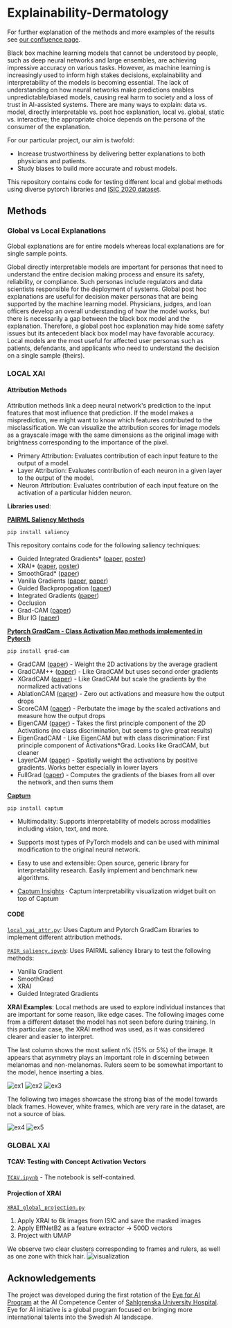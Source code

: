 # Explainability-Dermatology

For further explanation of the methods and more examples of the results see [our confluence page](https://aisweden.atlassian.net/wiki/external/638779397/MjM2MGFiOGUyM2ZjNDlhZGI2Mzg2NDM0NTNhNDg2ZmU?atlOrigin=eyJpIjoiYTkzYjZiMTEzMjgwNDE2NGE2ODk1NWIzYWJiNTYxNmYiLCJwIjoiYyJ9).

Black box machine learning models that cannot be understood by people, such as deep neural networks and large ensembles, are achieving impressive accuracy on various tasks. However, as machine learning is increasingly used to inform high stakes decisions, explainability and interpretability of the models is becoming essential. The lack of understanding on how neural networks make predictions enables unpredictable/biased models, causing real harm to society and a loss of trust in AI-assisted systems. There are many ways to explain: data vs. model, directly interpretable vs. post hoc explanation, local vs. global, static vs. interactive; the appropriate choice depends on the persona of the consumer of the explanation.

For our particular project, our aim is twofold:
* Increase trustworthiness by delivering better explanations to both physicians and patients.
* Study biases to build more accurate and robust models.

This repository contains code for testing different local and global methods using diverse pytorch libraries and [ISIC 2020 dataset](https://www.kaggle.com/nroman/melanoma-external-malignant-256).

## Methods

### Global vs Local Explanations

Global explanations are for entire models whereas local explanations are for single sample points.

Global directly interpretable models are important for personas that need to understand the entire decision making process and ensure its safety, reliability, or compliance. Such personas include regulators and data scientists responsible for the deployment of systems. Global post hoc explanations are useful for decision maker personas that are being supported by the machine learning model. Physicians, judges, and loan officers develop an overall understanding of how the model works, but there is necessarily a gap between the black box model and the explanation. Therefore, a global post hoc explanation may hide some safety issues but its antecedent black box model may have favorable accuracy. Local models are the most useful for affected user personas such as patients, defendants, and applicants who need to understand the decision on a single sample (theirs).

### LOCAL XAI

#### Attribution Methods 

Attribution methods link a deep neural network's prediction to the input features that most influence that prediction. If the model makes a misprediction, we might want to know which features contributed to the misclassification. We can visualize the attribution scores for image models as a grayscale image with the same dimensions as the original image with brightness corresponding to the importance of the pixel.

* Primary Attribution: Evaluates contribution of each input feature to the output of a model.
* Layer Attribution: Evaluates contribution of each neuron in a given layer to the output of the model.
* Neuron Attribution: Evaluates contribution of each input feature on the activation of a particular hidden neuron.

**Libraries used**:

**[PAIRML Saliency Methods](https://github.com/pair-code/saliency)**

```pip install saliency```

This repository contains code for the following saliency techniques:

*   Guided Integrated Gradients* ([paper](https://arxiv.org/abs/2106.09788), [poster](https://github.com/PAIR-code/saliency/blob/master/docs/CVPR_Guided_IG_Poster.pdf))
*   XRAI* ([paper](https://arxiv.org/abs/1906.02825), [poster](https://github.com/PAIR-code/saliency/blob/master/docs/ICCV_XRAI_Poster.pdf))
*   SmoothGrad* ([paper](https://arxiv.org/abs/1706.03825))
*   Vanilla Gradients
    ([paper](https://scholar.google.com/scholar?q=Visualizing+higher-layer+features+of+a+deep+network&btnG=&hl=en&as_sdt=0%2C22),
    [paper](https://arxiv.org/abs/1312.6034))
*   Guided Backpropogation ([paper](https://arxiv.org/abs/1412.6806))
*   Integrated Gradients ([paper](https://arxiv.org/abs/1703.01365))
*   Occlusion
*   Grad-CAM ([paper](https://arxiv.org/abs/1610.02391))
*   Blur IG ([paper](https://arxiv.org/abs/2004.03383))

**[Pytorch GradCam - Class Activation Map methods implemented in Pytorch](https://github.com/jacobgil/pytorch-grad-cam)** 

```pip install grad-cam```

*  GradCAM ([paper](https://arxiv.org/abs/1610.02391)) - Weight the 2D activations by the average gradient
*  GradCAM++ ([paper](https://arxiv.org/abs/1710.11063)) - Like GradCAM but uses second order gradients
*  XGradCAM ([paper](https://arxiv.org/abs/2008.02312)) - Like GradCAM but scale the gradients by the normalized activations
*  AblationCAM ([paper](https://ieeexplore.ieee.org/abstract/document/9093360/)) - Zero out activations and measure how the output drops 
*  ScoreCAM ([paper](https://arxiv.org/abs/1910.01279)) -  Perbutate the image by the scaled activations and measure how the output drops
*  EigenCAM ([paper](https://arxiv.org/abs/2008.00299)) - Takes the first principle component of the 2D Activations (no class discrimination, but seems to give great results)
*  EigenGradCAM -  Like EigenCAM but with class discrimination: First principle component of Activations*Grad. Looks like GradCAM, but cleaner
*  LayerCAM ([paper](http://mftp.mmcheng.net/Papers/21TIP_LayerCAM.pdf)) - Spatially weight the activations by positive gradients. Works better especially in lower layers 
*  FullGrad ([paper](https://arxiv.org/abs/1905.00780)) - Computes the gradients of the biases from all over the network, and then sums them


**[Captum](https://captum.ai/)**  

```pip install captum```

* Multimodality: Supports interpretability of models across modalities including vision, text, and more.

* Supports most types of PyTorch models and can be used with minimal modification to the original neural network.

* Easy to use and extensible: Open source, generic library for interpretability research. Easily implement and benchmark new algorithms.

* [Captum Insights](https://captum.ai/docs/captum_insights) · Captum interpretability visualization widget built on top of Captum


#### CODE

 [`local_xai_attr.py`](./local_xai_attr.py): Uses Captum and Pytorch GradCam libraries to implement different attribution methods.
 
 [`PAIR_saliency.ipynb`](./PAIR_saliency.ipynb): Uses PAIRML saliency library to test the following methods:
 * Vanilla Gradient
 * SmoothGrad 
 * XRAI
 * Guided Integrated Gradients
 
**XRAI Examples**:
Local methods are used to explore individual instances that are important for some reason, like edge cases. The following images come from a different dataset the model has not seen before during training. In this particular case, the XRAI method was used, as it was considered clearer and easier to interpret.

The last column shows the most salient n% (15% or 5%) of the image. It appears that asymmetry plays an important role in discerning between melanomas and non-melanomas. Rulers seem to be somewhat important to the model, hence inserting a bias.

![ex1](https://github.com/sandracl72/Explainability-Dermatology/blob/master/docs/centroid_3668.png)
![ex2](https://github.com/sandracl72/Explainability-Dermatology/blob/master/docs/xrai_SAM_2.png)
![ex3](https://github.com/sandracl72/Explainability-Dermatology/blob/master/docs/xrai_SAM_5.png)

The following two images showcase the strong bias of the model towards black frames. However, white frames, which are very rare in the dataset, are not a source of bias.

![ex4](https://github.com/sandracl72/Explainability-Dermatology/blob/master/docs/edge_13403.png)
![ex5](https://github.com/sandracl72/Explainability-Dermatology/blob/master/docs/xrai_SAM_6.png)

### GLOBAL XAI

#### TCAV: Testing with Concept Activation Vectors

 [`TCAV.ipynb`](./TCAV.ipynb) - The notebook is self-contained.

#### Projection of XRAI 

 [`XRAI_global_projection.py`](./XRAI_global_projection.py)
 
 1. Apply XRAI to 6k images from ISIC and save the masked images
 2. Apply EffNetB2 as a feature extractor → 500D vectors
 3. Project with UMAP 

We observe two clear clusters corresponding to frames and rulers, as well as one zone with thick hair.
![visualization](https://github.com/sandracl72/Explainability-Dermatology/blob/master/docs/XAI_CNNembs_from_masked_imgs.PNG)

 ## Acknowledgements

The project was developed during the first rotation of the [Eye for AI Program](https://www.ai.se/en/eyeforai) at the AI Competence Center of [Sahlgrenska University Hospital](https://www.sahlgrenska.se/en/). Eye for AI initiative is a global program focused on bringing more international talents into the Swedish AI landscape.

